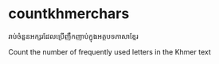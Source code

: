 # countkhmerchars

រាប់ចំនួនអក្សរដែលប្រើញឹកញាប់ក្នុងអត្ថបទភាសាខ្មែរ

Count the number of frequently used letters in the Khmer text
